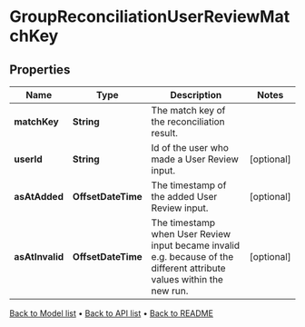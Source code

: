 

# GroupReconciliationUserReviewMatchKey


## Properties

| Name | Type | Description | Notes |
|------------ | ------------- | ------------- | -------------|
|**matchKey** | **String** | The match key of the reconciliation result. |  |
|**userId** | **String** | Id of the user who made a User Review input. |  [optional] |
|**asAtAdded** | **OffsetDateTime** | The timestamp of the added User Review input. |  [optional] |
|**asAtInvalid** | **OffsetDateTime** | The timestamp when User Review input became invalid e.g. because of the different attribute values within the new run. |  [optional] |



[Back to Model list](../README.md#documentation-for-models) &#8226; [Back to API list](../README.md#documentation-for-api-endpoints) &#8226; [Back to README](../README.md)


